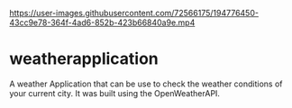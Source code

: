 

https://user-images.githubusercontent.com/72566175/194776450-43cc9e78-364f-4ad6-852b-423b66840a9e.mp4

# weatherapplication

A weather Application that can be use to check the weather conditions of your current city.
It was built using the OpenWeatherAPI.


